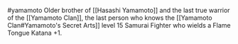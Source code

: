 #yamamoto 
Older brother of [[Hasashi Yamamoto]] and the last true warrior of the [[Yamamoto Clan]], the last person who knows the [[Yamamoto Clan#Yamamoto's Secret Arts]] level 15 Samurai Fighter who wields a Flame Tongue Katana +1.
